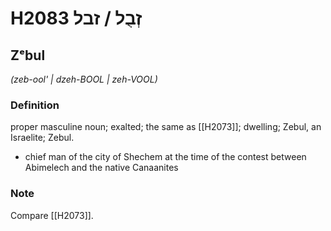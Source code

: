 # H2083 זְבֻל / זבל

## Zᵉbul

_(zeb-ool' | dzeh-BOOL | zeh-VOOL)_

### Definition

proper masculine noun; exalted; the same as [[H2073]]; dwelling; Zebul, an Israelite; Zebul.

- chief man of the city of Shechem at the time of the contest between Abimelech and the native Canaanites


### Note

Compare [[H2073]].

